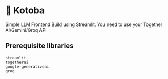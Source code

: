# 💬 Kotoba

Simple LLM Frontend Build using Streamlit. You need to use your Together AI/Gemini/Groq API

## Prerequisite libraries

```
streamlit
togetherai
google-generativeai
groq
```


